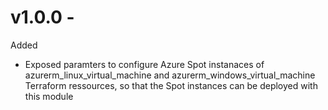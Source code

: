 # v1.0.0 - <date>

Added
- Exposed paramters to configure Azure Spot instanaces
  of azurerm_linux_virtual_machine and azurerm_windows_virtual_machine
  Terraform ressources, so that the Spot instances can be deployed 
  with this module
